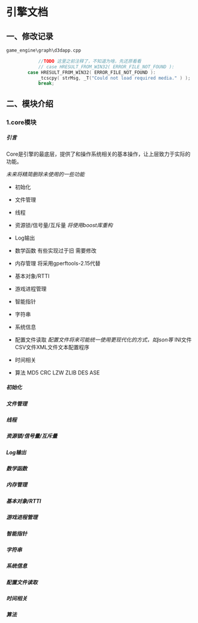 # 引擎文档

## 一、修改记录

```c++
game_engine\graph\d3dapp.cpp

			//TODO 这里之前注释了，不知道为啥，先还原看看
            // case HRESULT_FROM_WIN32( ERROR_FILE_NOT_FOUND ):
        case HRESULT_FROM_WIN32( ERROR_FILE_NOT_FOUND ):
            _tcscpy( strMsg, _T("Could not load required media." ) );
            break;
```

## 二、模块介绍

### 1.core模块

##### 引言

Core是引擎的最底层，提供了和操作系统相关的基本操作，让上层致力于实际的功能。

*未来将精简删除未使用的一些功能*

- 初始化

- 文件管理

- 线程

- 资源锁/信号量/互斥量 *将使用boost库重构*

- Log输出

- 数学函数 有些实现过于旧 需要修改

- 内存管理 将采用gperftools-2.15代替

- 基本对象/RTTI

- 游戏进程管理

- 智能指针

- 字符串

- 系统信息

- 配置文件读取  *配置文件将来可能统一使用更现代化的方式，如json等*    INI文件CSV文件XML文件文本配置程序

- 时间相关

- 算法 MD5 CRC LZW ZLIB DES ASE

##### 初始化

##### 文件管理

##### 线程

##### 资源锁/信号量/互斥量

##### Log输出

##### 数学函数

##### 内存管理

##### 基本对象/RTTI

##### 游戏进程管理

##### 智能指针

##### 字符串

##### 系统信息

##### 配置文件读取  

##### 时间相关

##### 算法

